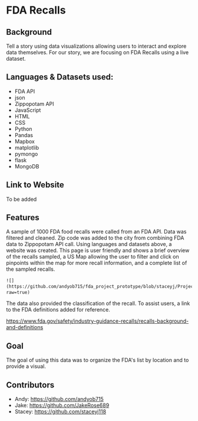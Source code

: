 # FDA Recalls 

## Background
Tell a story using data visualizations allowing users to interact and explore data themselves. For our story, we are focusing on FDA Recalls using a live dataset. 

## Languages & Datasets used: 
* FDA API 
* json
* Zippopotam API
* JavaScript
* HTML
* CSS
* Python
* Pandas
* Mapbox
* matplotlib
* pymongo
* flask 
* MongoDB

## Link to Website
To be added 

## Features 
A sample of 1000 FDA food recalls were called from an FDA API. Data was filtered and cleaned. Zip code was added to the city from combining FDA data to Zippopotam API call. Using languages and datasets above, a website was created. This page is user friendly and shows a brief overview of the recalls sampled, a US Map allowing the user to filter and click on pinpoints within the map for more recall information, and a complete list of the sampled recalls. 


	![](https://github.com/andyob715/fda_project_prototype/blob/staceyj/Project3/Images/snippet.png?raw=true)


The data also provided the classification of the recall. To assist users, a link to the FDA definitions added for reference. 

https://www.fda.gov/safety/industry-guidance-recalls/recalls-background-and-definitions

## Goal
The goal of using this data was to organize the FDA's list by location and to provide a visual. 

## Contributors 
* Andy: https://github.com/andyob715
* Jake: https://github.com/JakeRose689
* Stacey: https://github.com/staceyj118
